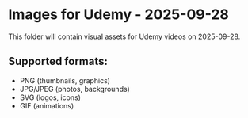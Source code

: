 # Images for Udemy - 2025-09-28

This folder will contain visual assets for Udemy videos on 2025-09-28.

## Supported formats:
- PNG (thumbnails, graphics)
- JPG/JPEG (photos, backgrounds)
- SVG (logos, icons)
- GIF (animations)
